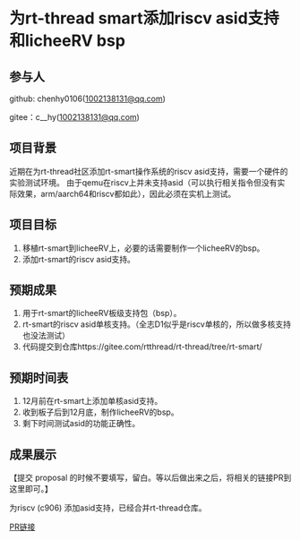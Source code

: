 # 为rt-thread smart添加riscv asid支持和licheeRV bsp

## 参与人

github: chenhy0106(1002138131@qq.com)

gitee：c__hy(1002138131@qq.com)

## 项目背景

近期在为rt-thread社区添加rt-smart操作系统的riscv asid支持，需要一个硬件的实验测试环境。
由于qemu在riscv上并未支持asid（可以执行相关指令但没有实际效果，arm/aarch64和riscv都如此），因此必须在实机上测试。

## 项目目标

1. 移植rt-smart到licheeRV上，必要的话需要制作一个licheeRV的bsp。
2. 添加rt-smart的riscv asid支持。

## 预期成果

1. 用于rt-smart的licheeRV板级支持包（bsp）。
2. rt-smart的riscv asid单核支持。（全志D1似乎是riscv单核的，所以做多核支持也没法测试）
3. 代码提交到仓库https://gitee.com/rtthread/rt-thread/tree/rt-smart/

## 预期时间表

1. 12月前在rt-smart上添加单核asid支持。
2. 收到板子后到12月底，制作licheeRV的bsp。
3. 剩下时间测试asid的功能正确性。

## 成果展示

【提交 proposal 的时候不要填写，留白。等以后做出来之后，将相关的链接PR到这里即可。】

为riscv (c906) 添加asid支持，已经合并rt-thread仓库。

[PR链接](https://github.com/RT-Thread/rt-thread/pull/6870)
